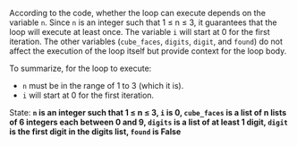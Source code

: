According to the code, whether the loop can execute depends on the variable `n`. Since `n` is an integer such that 1 ≤ n ≤ 3, it guarantees that the loop will execute at least once. The variable `i` will start at 0 for the first iteration. The other variables (`cube_faces`, `digits`, `digit`, and `found`) do not affect the execution of the loop itself but provide context for the loop body.

To summarize, for the loop to execute:
- `n` must be in the range of 1 to 3 (which it is).
- `i` will start at 0 for the first iteration.

State: **`n` is an integer such that 1 ≤ n ≤ 3, `i` is 0, `cube_faces` is a list of n lists of 6 integers each between 0 and 9, `digits` is a list of at least 1 digit, `digit` is the first digit in the digits list, `found` is False**
